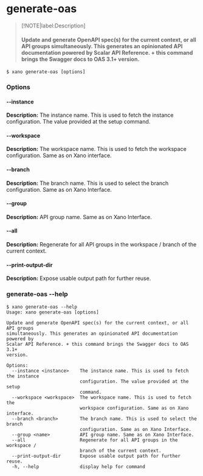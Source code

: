 # generate-oas
>[!NOTE|label:Description]
> #### Update and generate OpenAPI spec(s) for the current context, or all API groups simultaneously. This generates an opinionated API documentation powered by Scalar API Reference. + this command brings the Swagger docs to OAS 3.1+ version.

```term
$ xano generate-oas [options]
```
### Options

#### --instance <instance>
**Description:** The instance name. This is used to fetch the instance configuration. The value provided at the setup command.
#### --workspace <workspace>
**Description:** The workspace name. This is used to fetch the workspace configuration. Same as on Xano interface.
#### --branch <branch>
**Description:** The branch name. This is used to select the branch configuration. Same as on Xano Interface.
#### --group <name>
**Description:** API group name. Same as on Xano Interface.
#### --all
**Description:** Regenerate for all API groups in the workspace / branch of the current context.
#### --print-output-dir
**Description:** Expose usable output path for further reuse.

### generate-oas --help
```term
$ xano generate-oas --help
Usage: xano generate-oas [options]

Update and generate OpenAPI spec(s) for the current context, or all API groups
simultaneously. This generates an opinionated API documentation powered by
Scalar API Reference. + this command brings the Swagger docs to OAS 3.1+
version.

Options:
  --instance <instance>    The instance name. This is used to fetch the instance
                           configuration. The value provided at the setup
                           command.
  --workspace <workspace>  The workspace name. This is used to fetch the
                           workspace configuration. Same as on Xano interface.
  --branch <branch>        The branch name. This is used to select the branch
                           configuration. Same as on Xano Interface.
  --group <name>           API group name. Same as on Xano Interface.
  --all                    Regenerate for all API groups in the workspace /
                           branch of the current context.
  --print-output-dir       Expose usable output path for further reuse.
  -h, --help               display help for command
```
